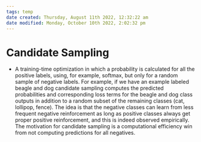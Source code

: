 ```yaml
---
tags: temp
date created: Thursday, August 11th 2022, 12:32:22 am
date modified: Monday, October 10th 2022, 2:02:32 pm
---
```


# Candidate Sampling
- A training-time optimization in which a probability is calculated for all the positive labels, using, for example, softmax, but only for a random sample of negative labels. For example, if we have an example labeled beagle and dog candidate sampling computes the predicted probabilities and corresponding loss terms for the beagle and dog class outputs in addition to a random subset of the remaining classes (cat, lollipop, fence). The idea is that the negative classes can learn from less frequent negative reinforcement as long as positive classes always get proper positive reinforcement, and this is indeed observed empirically. The motivation for candidate sampling is a computational efficiency win from not computing predictions for all negatives.

